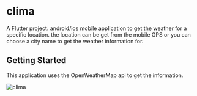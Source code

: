 # clima

A Flutter project. android/ios mobile application to get the weather for a specific location. the location can be get from the mobile GPS or you can choose a city name to get the weather information for. 

## Getting Started

This application uses the OpenWeatherMap api to get the information.

![clima](https://user-images.githubusercontent.com/47817615/181381197-8f6c1a8d-c5e6-473b-9838-1b1b8cb81cf1.png)
